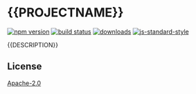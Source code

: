 # {{PROJECTNAME}}
[![npm version][2]][3] [![build status][4]][5]
[![downloads][8]][9] [![js-standard-style][10]][11]

{{DESCRIPTION}}

## License
[Apache-2.0](./LICENSE)

[0]: https://img.shields.io/badge/stability-experimental-orange.svg?style=flat-square
[1]: https://nodejs.org/api/documentation.html#documentation_stability_index
[2]: https://img.shields.io/npm/v/{{PROJECTNAME}}.svg?style=flat-square
[3]: https://npmjs.org/package/{{PROJECTNAME}}
[4]: https://img.shields.io/travis/{{USERNAME}}/{{PROJECTNAME}}/master.svg?style=flat-square
[5]: https://travis-ci.org/{{USERNAME}}/{{PROJECTNAME}}
[6]: https://img.shields.io/codecov/c/github/{{USERNAME}}/{{PROJECTNAME}}/master.svg?style=flat-square
[7]: https://codecov.io/github/{{USERNAME}}/{{PROJECTNAME}}
[8]: http://img.shields.io/npm/dm/{{PROJECTNAME}}.svg?style=flat-square
[9]: https://npmjs.org/package/{{PROJECTNAME}}
[10]: https://img.shields.io/badge/code%20style-standard-brightgreen.svg?style=flat-square
[11]: https://github.com/feross/standard
